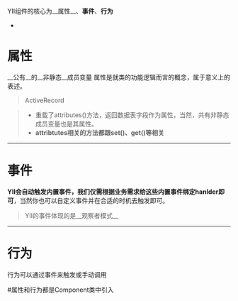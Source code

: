 YII组件的核心为__属性__、__事件__、__行为__

* 

# 属性
__公有__的__非静态__成员变量
属性是就类的功能逻辑而言的概念，属于意义上的表述。
> ActiveRecord

> * 重载了attributes()方法，返回数据表字段作为属性，当然，共有非静态成员变量也是其属性。
> * **attribtutes相关的方法都跟set()、get()等相关**

---

 
# 事件
**YII会自动触发内置事件，我们仅需根据业务需求给这些内置事件绑定hanlder即可**，当然你也可以自定义事件并在合适的时机去触发即可。
       	
> YII的事件体现的是__观察者模式__


---

# 行为

行为可以通过事件来触发或手动调用


#属性和行为都是Component类中引入

